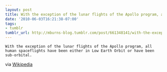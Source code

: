```yaml
---
layout: post
title: With the exception of the lunar flights of the Apollo program, all human spaceflights have been either in Low Earth Orbit or have been sub-orbital.
date: '2010-06-03T16:21:38-07:00'
tags:
- tumblr
tumblr_url: http://mburns-blog.tumblr.com/post/661348141/with-the-exception-of-the-lunar-flights-of-the
---
```


    With the exception of the lunar flights of the Apollo program, all human spaceflights have been either in Low Earth Orbit or have been sub-orbital.

via <a title="Low Earth Orbit" href="http://en.wikipedia.org/wiki/Low_Earth_orbit">Wikipedia</a>
